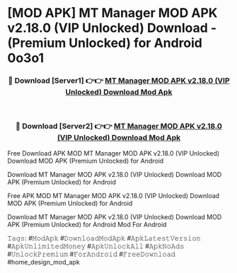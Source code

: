 # [MOD APK] MT Manager MOD APK v2.18.0 (VIP Unlocked) Download - (Premium Unlocked) for Android 0o3o1



<div align="center">
<h3>🔴 Download [Server1] 👉👉 <a href="https://momento.my/?title=MT_Manager_MOD_APK_v2.18.0_(VIP_Unlocked)_Download">MT Manager MOD APK v2.18.0 (VIP Unlocked) Download Mod Apk</a></h3><br>

<h3>🔴 Download [Server2] 👉👉 <a href="https://momento.my/?title=MT_Manager_MOD_APK_v2.18.0_(VIP_Unlocked)_Download">MT Manager MOD APK v2.18.0 (VIP Unlocked) Download Mod Apk</a></h3>
</div>



Free Download APK MOD MT Manager MOD APK v2.18.0 (VIP Unlocked) Download MOD APK (Premium Unlocked) for Android

Download MT Manager MOD APK v2.18.0 (VIP Unlocked) Download MOD APK (Premium Unlocked) for Android

Free APK MOD MT Manager MOD APK v2.18.0 (VIP Unlocked) Download MOD APK (Premium Unlocked) for Android

Download MT Manager MOD APK v2.18.0 (VIP Unlocked) Download MOD APK (Premium Unlocked) for Android Mod For Android

𝚃𝚊𝚐𝚜: #𝙼𝚘𝚍𝙰𝚙𝚔 #𝙳𝚘𝚠𝚗𝚕𝚘𝚊𝚍𝙼𝚘𝚍𝙰𝚙𝚔 #𝙰𝚙𝚔𝙻𝚊𝚝𝚎𝚜𝚝𝚅𝚎𝚛𝚜𝚒𝚘𝚗 #𝙰𝚙𝚔𝚄𝚗𝚕𝚒𝚖𝚒𝚝𝚎𝚍𝙼𝚘𝚗𝚎𝚢 #𝙰𝚙𝚔𝚄𝚗𝚕𝚘𝚌𝚔𝙰𝚕𝚕 #𝙰𝚙𝚔𝙽𝚘𝙰𝚍𝚜 #𝚄𝚗𝚕𝚘𝚌𝚔𝙿𝚛𝚎𝚖𝚒𝚞𝚖 #𝙵𝚘𝚛𝙰𝚗𝚍𝚛𝚘𝚒𝚍 #𝙵𝚛𝚎𝚎𝙳𝚘𝚠𝚗𝚕𝚘𝚊𝚍 #home_design_mod_apk
